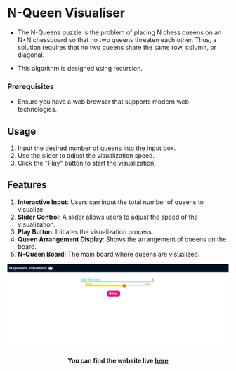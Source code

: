 # N-Queen Visualiser

- The N-Queens puzzle is the problem of placing N chess queens on an N×N chessboard so that no two queens threaten each other. Thus, a solution requires that no two queens share the same row, column, or diagonal.

- This algorithm is designed using recursion.

### Prerequisites

- Ensure you have a web browser that supports modern web technologies.
## Usage

1. Input the desired number of queens into the input box.
2. Use the slider to adjust the visualization speed.
3. Click the "Play" button to start the visualization.
   
## Features

1. **Interactive Input**: Users can input the total number of queens to visualize.
2. **Slider Control**: A slider allows users to adjust the speed of the visualization.
3. **Play Button**: Initiates the visualization process.
4. **Queen Arrangement Display**: Shows the arrangement of queens on the board.
5. **N-Queen Board**: The main board where queens are visualized.


![N-Queen-visualisation](visualisation.gif)

**<p align='center'>You can find the website live <a href="https://burlaabhiraj.github.io/N-queens-visualizer/">here</a></p>**


